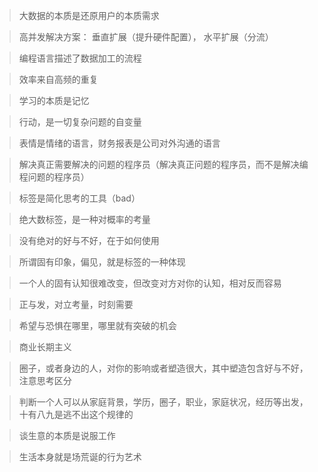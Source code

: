 > 大数据的本质是还原用户的本质需求

> 高并发解决方案： 垂直扩展（提升硬件配置）， 水平扩展（分流）

> 编程语言描述了数据加工的流程

> 效率来自高频的重复
 
> 学习的本质是记忆

> 行动，是一切复杂问题的自变量

> 表情是情绪的语言，财务报表是公司对外沟通的语言

> 解决真正需要解决的问题的程序员（解决真正问题的程序员，而不是解决编程问题的程序员）

> 标签是简化思考的工具（bad）

> 绝大数标签，是一种对概率的考量

> 没有绝对的好与不好，在于如何使用

> 所谓固有印象，偏见，就是标签的一种体现
 
> 一个人的固有认知很难改变，但改变对方对你的认知，相对反而容易

> 正与发，对立考量，时刻需要

> 希望与恐惧在哪里，哪里就有突破的机会

> 商业长期主义

> 圈子，或者身边的人，对你的影响或者塑造很大，其中塑造包含好与不好，注意思考区分

> 判断一个人可以从家庭背景，学历，圈子，职业，家庭状况，经历等出发，十有八九是逃不出这个规律的

> 谈生意的本质是说服工作

> 生活本身就是场荒诞的行为艺术